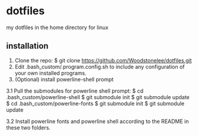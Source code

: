 # dotfiles

my dotfiles in the home directory for linux

## installation

1. Clone the repo: 
$ git clone https://github.com/Woodstonelee/dotfiles.git
2. Edit .bash_custom/.program.config.sh to include any configuration
of your own installed programs.
3. (Optional) install powerline-shell prompt

  3.1 Pull the submodules for powerline shell prompt: 
$ cd .bash_custom/powerline-shell
$ git submodule init
$ git submodule update
$ cd .bash_custom/powerline-fonts
$ git submodule init
$ git submodule update 

  3.2 Install powerline fonts and powerline shell according to the README in these two folders.
